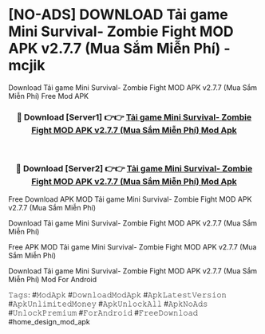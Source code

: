 # [NO-ADS] DOWNLOAD Tải game Mini Survival- Zombie Fight MOD APK v2.7.7 (Mua Sắm Miễn Phí) - mcjik
Download Tải game Mini Survival- Zombie Fight MOD APK v2.7.7 (Mua Sắm Miễn Phí) Free Mod APK

<div align="center">
<h3>🔴 Download [Server1] 👉👉 <a href="https://apk-comot.site?title=Tải_game_Mini_Survival-_Zombie_Fight_MOD_APK_v2.7.7_(Mua_Sắm_Miễn_Phí)">Tải game Mini Survival- Zombie Fight MOD APK v2.7.7 (Mua Sắm Miễn Phí) Mod Apk</a></h3><br>

<h3>🔴 Download [Server2] 👉👉 <a href="https://apk-comot.site?title=Tải_game_Mini_Survival-_Zombie_Fight_MOD_APK_v2.7.7_(Mua_Sắm_Miễn_Phí)">Tải game Mini Survival- Zombie Fight MOD APK v2.7.7 (Mua Sắm Miễn Phí) Mod Apk</a></h3>
</div>


Free Download APK MOD Tải game Mini Survival- Zombie Fight MOD APK v2.7.7 (Mua Sắm Miễn Phí)

Download Tải game Mini Survival- Zombie Fight MOD APK v2.7.7 (Mua Sắm Miễn Phí) 

Free APK MOD Tải game Mini Survival- Zombie Fight MOD APK v2.7.7 (Mua Sắm Miễn Phí) 

Download Tải game Mini Survival- Zombie Fight MOD APK v2.7.7 (Mua Sắm Miễn Phí) Mod For Android

𝚃𝚊𝚐𝚜: #𝙼𝚘𝚍𝙰𝚙𝚔 #𝙳𝚘𝚠𝚗𝚕𝚘𝚊𝚍𝙼𝚘𝚍𝙰𝚙𝚔 #𝙰𝚙𝚔𝙻𝚊𝚝𝚎𝚜𝚝𝚅𝚎𝚛𝚜𝚒𝚘𝚗 #𝙰𝚙𝚔𝚄𝚗𝚕𝚒𝚖𝚒𝚝𝚎𝚍𝙼𝚘𝚗𝚎𝚢 #𝙰𝚙𝚔𝚄𝚗𝚕𝚘𝚌𝚔𝙰𝚕𝚕 #𝙰𝚙𝚔𝙽𝚘𝙰𝚍𝚜 #𝚄𝚗𝚕𝚘𝚌𝚔𝙿𝚛𝚎𝚖𝚒𝚞𝚖 #𝙵𝚘𝚛𝙰𝚗𝚍𝚛𝚘𝚒𝚍 #𝙵𝚛𝚎𝚎𝙳𝚘𝚠𝚗𝚕𝚘𝚊𝚍 #home_design_mod_apk
